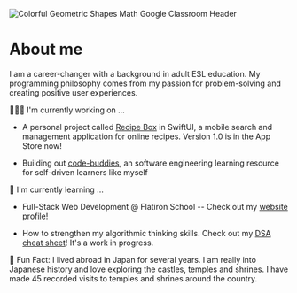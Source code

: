 ![Colorful Geometric Shapes Math Google Classroom Header](https://user-images.githubusercontent.com/52185677/117301505-b3104b80-ae48-11eb-890e-30639c13e7a8.png)

# About me
I am a career-changer with a background in adult ESL education. My programming philosophy comes from my passion for problem-solving and creating positive user experiences.

👩🏾‍💻   I'm currently working on ...
* A personal project called [Recipe Box](https://apps.apple.com/app/id1580841695) in SwiftUI, a mobile search and management application for online recipes. Version 1.0 is in the App Store now!

* Building out [code-buddies](https://github.com/jocelyn-boyd/code-buddies), an software engineering learning resource for self-driven learners like myself

🌱   I'm currently learning ...
* Full-Stack Web Development @ Flatiron School -- Check out my [website profile](https://jocelyn-boyd.netlify.app)!

* How to strengthen my algorithmic thinking skills. Check out my [DSA cheat sheet](https://github.com/jocelyn-boyd/code-buddies/blob/main/dsa.md)! It's a work in progress. 

🙂   Fun Fact: I lived abroad in Japan for several years. I am really into Japanese history and love exploring the castles, temples and shrines. I have made 45 recorded visits to temples and shrines around the country.
